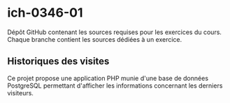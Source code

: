 # ich-0346-01
Dépôt GitHub contenant les sources requises pour les exercices du cours.
Chaque branche contient les sources dédiées à un exercice.

## Historiques des visites
Ce projet propose une application PHP munie d'une base de données PostgreSQL permettant d'afficher les informations concernant les derniers visiteurs.